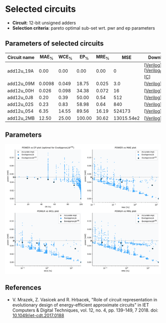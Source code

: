 
Selected circuits
===================
 - **Circuit**: 12-bit unsigned adders
 - **Selection criteria**: pareto optimal sub-set wrt. pwr and ep parameters

Parameters of selected circuits
----------------------------

| Circuit name | MAE<sub>%</sub> | WCE<sub>%</sub> | EP<sub>%</sub> | MRE<sub>%</sub> | MSE | Download |
| --- |  --- | --- | --- | --- | --- | --- | 
| add12u_19A | 0.00 | 0.00 | 0.00 | 0.00 | 0 |  [[Verilog](add12u_19A.v)] [[Verilog<sub>PDK45</sub>](add12u_19A_pdk45.v)] [[C](add12u_19A.c)] |
| add12u_09M | 0.0098 | 0.049 | 18.75 | 0.025 | 3.0 |  [[Verilog](add12u_09M.v)]  [[C](add12u_09M.c)] |
| add12u_00H | 0.026 | 0.098 | 34.38 | 0.072 | 16 |  [[Verilog](add12u_00H.v)]  [[C](add12u_00H.c)] |
| add12u_0J8 | 0.20 | 0.39 | 50.00 | 0.54 | 512 |  [[Verilog](add12u_0J8.v)]  [[C](add12u_0J8.c)] |
| add12u_02S | 0.23 | 0.83 | 58.98 | 0.64 | 840 |  [[Verilog](add12u_02S.v)]  [[C](add12u_02S.c)] |
| add12u_054 | 6.35 | 14.55 | 89.56 | 16.19 | 524173 |  [[Verilog](add12u_054.v)]  [[C](add12u_054.c)] |
| add12u_2MB | 12.50 | 25.00 | 100.00 | 30.62 | 13015.54e2 |  [[Verilog](add12u_2MB.v)]  [[C](add12u_2MB.c)] |
    
Parameters
--------------
![Parameters figure](fig.png)

References
--------------
   - V. Mrazek, Z. Vasicek and R. Hrbacek, "Role of circuit representation in evolutionary design of energy-efficient approximate circuits" in IET Computers & Digital Techniques, vol. 12, no. 4, pp. 139-149, 7 2018. doi: [10.1049/iet-cdt.2017.0188](https://dx.doi.org/10.1049/iet-cdt.2017.0188)

             